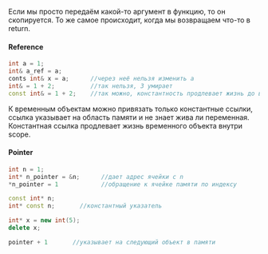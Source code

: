 Если мы просто передаём какой-то аргумент в функцию, то он скопируется. То же самое происходит, когда мы возвращаем что-то в return.

#### Reference
```cpp
int a = 1;  
int& a_ref = a;
conts int& x = a;      //через неё нельзя изменить a
int& = 1 + 2;          //так нельзя, 3 умирает
const int& = 1 + 2;    //так можно, константность продлевает жизнь до выхода из scope
```

К временным объектам можно привязать только константные ссылки, ссылка указывает на область памяти и не знает жива ли переменная.
Константная ссылка продлевает жизнь временного объекта внутри scope.

#### Pointer
```cpp
int n = 1;
int* n_pointer = &n;      //дает адрес ячейки с n
*n_pointer = 1            //обращение к ячейке памяти по индексу

const int* n; 
int* const n;       //константный указатель

int* x = new int(5);
delete x;

pointer + 1       //указывает на следующий объект в памяти
```
